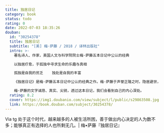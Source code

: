 ```yaml
---
title: 独居日记
category: book
status: todo
rating: 0
date: 2022-07-03 18:35:26
douban:
  id: "30254378"
  title: 独居日记
  subtitle: "[美] 梅·萨藤 / 2018 / 译林出版社"
  intro: >-
    著名诗人、作家，美国人文与科学院院士梅·萨藤五本日记中公认的经典

    以独居疗愈，于孤独中寻求生命的乐趣与真相

    孤独是自我的贫乏    独处是自我的丰富

    《独居日记》是梅·萨藤五本日记中公认的经典之作。梅·萨藤于声誉正隆之时，隐居避世，与内心搏斗，以独居疗愈。日记中，她时常谈论自己的思考和创作、恋情与友情，不断记下日常生活的琐事，和对变幻无常却又惊喜不断的四季的细致观察，这一切不断抚慰着她敏感、脆弱的内心。

    梅·萨藤的文字诚恳、真实、尖锐，透过这本日记，我们会看到自己的内心深处。
  rating: 8.2
  cover: https://img1.doubanio.com/view/subject/l/public/s29863508.jpg
  link: https://book.douban.com/subject/30254378/
---
```


Via tg 处于这个时代，越来越多的人被生活所困，善于做出内心决定的人为数不多；能够真正有选择的人也所剩无几。| 梅•萨藤『独居日记』